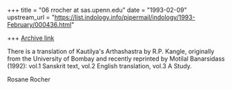 +++
title = "06 rrocher at sas.upenn.edu"
date = "1993-02-09"
upstream_url = "https://list.indology.info/pipermail/indology/1993-February/000436.html"

+++
[Archive link](https://list.indology.info/pipermail/indology/1993-February/000436.html)

There is a translation of Kautilya's Arthashastra by R.P. Kangle,
originally from the University of Bombay and recently reprinted by Motilal
Banarsidass (1992):  vol.1 Sanskrit text, vol.2 English translation, vol.3
A Study. 

Rosane Rocher





